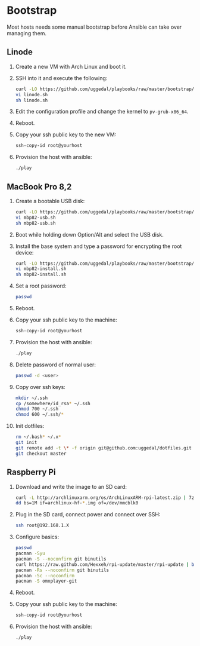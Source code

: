 Bootstrap
=========

Most hosts needs some manual bootstrap before Ansible can take over managing
them.

Linode
------

1. Create a new VM with Arch Linux and boot it.
2. SSH into it and execute the following:

    ```sh
    curl -LO https://github.com/uggedal/playbooks/raw/master/bootstrap/linode.sh
    vi linode.sh
    sh linode.sh
    ```

3. Edit the configuration profile and change the kernel to `pv-grub-x86_64`.
4. Reboot.
5. Copy your ssh public key to the new VM:

    ```sh
    ssh-copy-id root@yourhost
    ```

6. Provision the host with ansible:

    ```sh
    ./play
    ```

MacBook Pro 8,2
---------------

1. Create a bootable USB disk:

    ```sh
    curl -LO https://github.com/uggedal/playbooks/raw/master/bootstrap/mbp82-usb.sh
    vi mbp82-usb.sh
    sh mbp82-usb.sh
    ```

2. Boot while holding down Option/Alt and select the USB disk.
3. Install the base system and type a password for encrypting the root device:

    ```sh
    curl -LO https://github.com/uggedal/playbooks/raw/master/bootstrap/mbp82-install.sh
    vi mbp82-install.sh
    sh mbp82-install.sh
    ```

4. Set a root password:

    ```sh
    passwd
    ```

4. Reboot.
5. Copy your ssh public key to the machine:

    ```sh
    ssh-copy-id root@yourhost
    ```

6. Provision the host with ansible:

    ```sh
    ./play
    ```

7. Delete password of normal user:

    ```sh
    passwd -d <user>
    ```

8. Copy over ssh keys:

    ```sh
    mkdir ~/.ssh
    cp /somewhere/id_rsa* ~/.ssh
    chmod 700 ~/.ssh
    chmod 600 ~/.ssh/*
    ```

9. Init dotfiles:

    ```sh
    rm ~/.bash* ~/.x*
    git init
    git remote add -t \* -f origin git@github.com:uggedal/dotfiles.git
    git checkout master
    ```

Raspberry Pi
------------

1. Download and write the image to an SD card:

    ```sh
    curl -L http://archlinuxarm.org/os/ArchLinuxARM-rpi-latest.zip | 7z x -si
    dd bs=1M if=archlinux-hf-*.img of=/dev/mmcblk0
    ```

2. Plug in the SD card, connect power and connect over SSH:

    ```sh
    ssh root@192.168.1.X
    ```

3. Configure basics:

    ```sh
    passwd
    pacman -Syu
    pacman -S --noconfirm git binutils
    curl https://raw.github.com/Hexxeh/rpi-update/master/rpi-update | bash
    pacman -Rs --noconfirm git binutils
    pacman -Sc --noconfirm
    pacman -S omxplayer-git
    ```

4. Reboot.
5. Copy your ssh public key to the machine:

    ```sh
    ssh-copy-id root@yourhost
    ```

6. Provision the host with ansible:

    ```sh
    ./play
    ```

